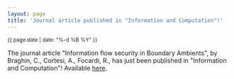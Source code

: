 ```yaml
---
layout: page
title: 'Journal article published in "Information and Computation"!'
---
```


<small>{{ page.date | date: "%-d %B %Y" }}</small>

The journal article "Information flow security in Boundary Ambients", by Braghin, C., Cortesi, A., Focardi, R., has just been published in "Information and Computation"! Available [here](https://doi.org/10.1016/j.ic.2007.12.001).

